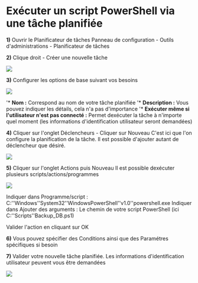 # Exécuter un script PowerShell via une tâche planifiée

**1)** Ouvrir le Planificateur de tâches Panneau de configuration -
Outils d'administrations - Planificateur de tâches

**2)** Clique droit - Créer une nouvelle tâche

![](/windows_server/admin/jobs/powershell_tache_01.png)

**3)** Configurer les options de base suivant vos besoins

![](/windows_server/admin/jobs/powershell_tache_02.png)

'* **Nom :** Correspond au nom de votre tâche planifiée '* **Description
:** Vous pouvez indiquer les détails, cela n'a pas d'importance '*
**Exécuter même si l'utilisateur n'est pas connecté :** Permet
dexécuter la tâche à n'importe quel moment (les informations
d'identification utilisateur seront demandées)

**4)** Cliquer sur l'onglet Déclencheurs - Cliquer sur Nouveau C'est
ici que l'on configure la planification de la tâche. Il est possible
d'ajouter autant de déclencheur que désiré.

![](/windows_server/admin/jobs/powershell_tache_03.png)

**5)** Cliquer sur l'onglet Actions puis Nouveau Il est possible
dexécuter plusieurs scripts/actions/programmes

![](/windows_server/admin/jobs/powershell_tache_05.png)

Indiquer dans Programme/script :
C:''Windows''System32''WindowsPowerShell''v1.0''powershell.exe Indiquer
dans Ajouter des arguments : Le chemin de votre script PowerShell (ici
C:''Scripts''Backup_DB.ps1)

Valider l'action en cliquant sur OK

**6)** Vous pouvez spécifier des Conditions ainsi que des Paramétres
spécifiques si besoin

**7)** Valider votre nouvelle tâche planifiée. Les informations
d'identification utilisateur peuvent vous être demandées

![](/windows_server/admin/jobs/powershell_tache_06.png)
